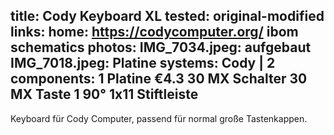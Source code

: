 title: Cody Keyboard XL
tested: original-modified
links:
    home: https://codycomputer.org/
    ibom
    schematics
photos:
    IMG_7034.jpeg: aufgebaut
    IMG_7018.jpeg: Platine
systems:
    Cody | 2
components:
    1 Platine €4.3
    30 MX Schalter
    30 MX Taste
    1 90° 1x11 Stiftleiste
--- 
Keyboard für Cody Computer, passend für normal große Tastenkappen.
